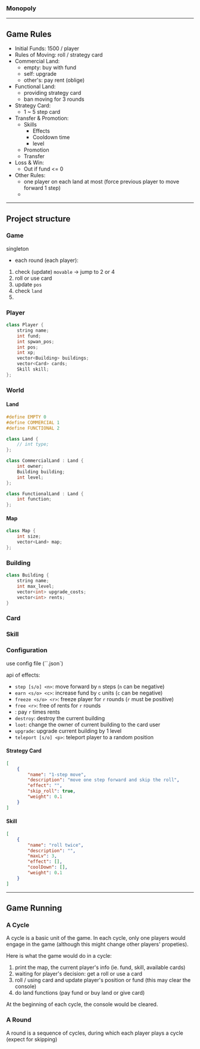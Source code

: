 ### Monopoly

***

## Game Rules

* Initial Funds: 1500 / player
* Rules of Moving: roll / strategy card
* Commercial Land:
    * empty: buy with fund
    * self: upgrade
    * other's: pay rent (oblige)
* Functional Land:
    * providing strategy card
    * ban moving for 3 rounds
* Strategy Card:
    * 1 ~ 5 step card
* Transfer & Promotion:
    * Skills
        * Effects
        * Cooldown time
        * level
    * Promotion
    * Transfer
* Loss & Win:
    * Out if fund <= 0
* Other Rules:
    * one player on each land at most (force previous player to move forward 1 step)
    * 

***

## Project structure

### Game

singleton

* each round (each player):

1. check (update) `movable` -> jump to 2 or 4
2. roll or use card
3. update `pos`
4. check `land`
5. 

### Player

```c++
class Player {
    string name;
    int fund;
    int spwan_pos;
    int pos;
    int xp;
    vector<Building> buildings;
    vector<Card> cards;
    Skill skill;
};
```

### World

#### Land

```c++
#define EMPTY 0
#define COMMERCIAL 1
#define FUNCTIONAL 2

class Land {
    // int type;
};

class CommercialLand : Land {
    int owner;
    Building building;
    int level;
};

class FunctionalLand : Land {
    int function;
};
```

#### Map

```c++
class Map {
    int size;
    vector<Land> map;
};
```

### Building

```c++
class Building {
    string name;
    int max_level;
    vector<int> upgrade_costs;
    vector<int> rents;
}
```



### Card

### Skill


### Configuration

use config file (``.json`)

api of effects:

* `step [s/o] <n>`: move forward by `n` steps (`n` can be negative)
* `earn <s/o> <c>`: increase fund by `c` units (`c` can be negative)
* `freeze <s/o> <r>`: freeze player for `r` rounds (`r` must be positive)
* `free <r>`: free of rents for `r` rounds
* : pay `r` times rents
* `destroy`: destroy the current building
* `loot`: change the owner of current building to the card user
* `upgrade`: upgrade current building by 1 level
* `teleport [s/o] <p>`: teleport player to a random position

#### Strategy Card

```json
[
    {
        "name": "1-step move",
        "description": "move one step forward and skip the roll",
        "effect": "",
        "skip_roll": true,
        "weight": 0.1
    }
]
```

#### Skill

```json
[
    {
        "name": "roll twice",
        "description": "",
        "maxLv": 3,
        "effect": [],
        "coolDown": [],
        "weight": 0.1
    }
]
```



***

## Game Running

### A Cycle

A cycle is a basic unit of the game. In each cycle, only one players would engage in the game (although this might change other players' propeties). 

Here is what the game would do in a cycle:

1. print the map, the current player's info (ie. fund, skill, available cards)
2. waiting for player's decision: get a roll or use a card
3. roll / using card and update player's position or fund (this may clear the console)
4. do land functions (pay fund or buy land or give card)

At the beginning of each cycle, the console would be cleared.

### A Round

A round is a sequence of cycles, during which each player plays a cycle (expect for skipping)
